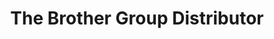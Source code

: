 ---
title: "The Brother Group Distributor"
url: /harrisburg/the-brother-group-distributor/
shop: furniture
---